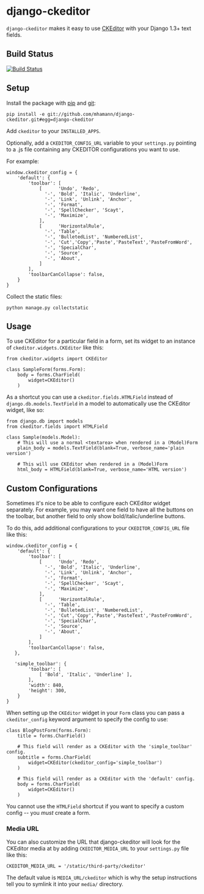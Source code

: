 django-ckeditor
===============

`django-ckeditor` makes it easy to use [CKEditor][] with your Django 1.3+ text
fields.

[CKEditor]: http://ckeditor.com/

Build Status
------------
[![Build Status](https://travis-ci.org/mhamann/django-ckeditor.png)](https://travis-ci.org/mhamann/django-ckeditor)

Setup
-----

Install the package with [pip][] and [git][]:
    
    pip install -e git://github.com/mhamann/django-ckeditor.git#egg=django-ckeditor

[pip]: http://pip.openplans.org/
[git]: http://git-scm.com/

Add `ckeditor` to your `INSTALLED_APPS`.

Optionally, add a `CKEDITOR_CONFIG_URL` variable to your `settings.py` pointing to a .js file containing any CKEDITOR configurations you want to use.

For example:

    window.ckeditor_config = { 
		'default': {
	        'toolbar': [
	            [      'Undo', 'Redo',
	              '-', 'Bold', 'Italic', 'Underline',
	              '-', 'Link', 'Unlink', 'Anchor',
	              '-', 'Format',
	              '-', 'SpellChecker', 'Scayt',
	              '-', 'Maximize',
	            ],
	            [      'HorizontalRule',
	              '-', 'Table',
	              '-', 'BulletedList', 'NumberedList',
	              '-', 'Cut','Copy','Paste','PasteText','PasteFromWord',
	              '-', 'SpecialChar',
	              '-', 'Source',
	              '-', 'About',
	            ]
	        ],
	        'toolbarCanCollapse': false,
	    }
	}

Collect the static files:

    python manage.py collectstatic

Usage
-----

To use CKEditor for a particular field in a form, set its widget to an
instance of `ckeditor.widgets.CKEditor` like this:

    from ckeditor.widgets import CKEditor
    
    class SampleForm(forms.Form):
        body = forms.CharField(
            widget=CKEditor()
        )
    

As a shortcut you can use a `ckeditor.fields.HTMLField` instead of
`django.db.models.TextField` in a model to automatically use the CKEditor
widget, like so:

    from django.db import models
    from ckeditor.fields import HTMLField
    
    class Sample(models.Model):
        # This will use a normal <textarea> when rendered in a (Model)Form
        plain_body = models.TextField(blank=True, verbose_name='plain version')
        
        # This will use CKEditor when rendered in a (Model)Form
        html_body = HTMLField(blank=True, verbose_name='HTML version')

Custom Configurations
---------------------

Sometimes it's nice to be able to configure each CKEditor widget separately.
For example, you may want one field to have all the buttons on the toolbar,
but another field to only show bold/italic/underline buttons.

To do this, add additional configurations to your `CKEDITOR_CONFIG_URL` file
like this:

	window.ckeditor_config = { 
		'default': {
	        'toolbar': [
	            [      'Undo', 'Redo',
	              '-', 'Bold', 'Italic', 'Underline',
	              '-', 'Link', 'Unlink', 'Anchor',
	              '-', 'Format',
	              '-', 'SpellChecker', 'Scayt',
	              '-', 'Maximize',
	            ],
	            [      'HorizontalRule',
	              '-', 'Table',
	              '-', 'BulletedList', 'NumberedList',
	              '-', 'Cut','Copy','Paste','PasteText','PasteFromWord',
	              '-', 'SpecialChar',
	              '-', 'Source',
	              '-', 'About',
	            ]
	        ],
	        'toolbarCanCollapse': false,
	   },
	   
	   'simple_toolbar': {
            'toolbar': [
                [ 'Bold', 'Italic', 'Underline' ],
            ],
            'width': 840,
            'height': 300,
        }
	}

When setting up the `CKEditor` widget in your `Form` class you can pass a
`ckeditor_config` keyword argument to specify the config to use:

    class BlogPostForm(forms.Form):
        title = forms.CharField()
        
        # This field will render as a CKEditor with the 'simple_toolbar' config.
        subtitle = forms.CharField(
            widget=CKEditor(ckeditor_config='simple_toolbar')
        )
        
        # This field will render as a CKEditor with the 'default' config.
        body = forms.CharField(
            widget=CKEditor()
        )
    

You cannot use the `HTMLField` shortcut if you want to specify a custom config
-- you *must* create a form.

### Media URL

You can also customize the URL that django-ckeditor will look for the CKEditor
media at by adding `CKEDITOR_MEDIA_URL` to your `settings.py` file like this:

    CKEDITOR_MEDIA_URL = '/static/third-party/ckeditor'

The default value is `MEDIA_URL/ckeditor` which is why the setup instructions
tell you to symlink it into your `media/` directory.
